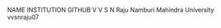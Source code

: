 NAME  	                       INSTITUTION            	GITHUB
V V S N Raju Namburi      Mahindra University        vvsnraju07
